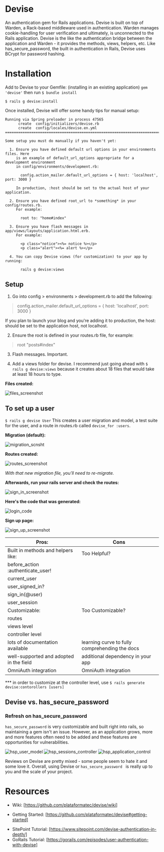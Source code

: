 # Devise

An authentication gem for Rails applications. Devise is built on top of Warden, a Rack-based middleware used in authentication. Warden manages cookie-handling for user verification and ultimately, is unconnected to the Rails application. Devise is the like the authentication bridge between the application and Warden - it provides the methods, views, helpers, etc. Like has_secure_password, the built in authentication in Rails, Devise uses BCrypt for password hashing.


# Installation
Add to Devise to your Gemfile: (installing in an existing application)
```gem 'devise'```
then run
```$ bundle install```

```$ rails g devise:install```

Once installed, Devise will offer some handy tips for manual setup:
```
Running via Spring preloader in process 47565
      create  config/initializers/devise.rb
      create  config/locales/devise.en.yml
===============================================================================

Some setup you must do manually if you haven't yet:

  1. Ensure you have defined default url options in your environments files. Here
     is an example of default_url_options appropriate for a development environment
     in config/environments/development.rb:

       config.action_mailer.default_url_options = { host: 'localhost', port: 3000 }

     In production, :host should be set to the actual host of your application.

  2. Ensure you have defined root_url to *something* in your config/routes.rb.
     For example:

       root to: "home#index"

  3. Ensure you have flash messages in app/views/layouts/application.html.erb.
     For example:

       <p class="notice"><%= notice %></p>
       <p class="alert"><%= alert %></p>

  4. You can copy Devise views (for customization) to your app by running:

       rails g devise:views
```

## Setup

1. Go into config > environments > development.rb to add the following:

> config.action_mailer.default_url_options = { host: 'localhost', port: 3000 }

If you plan to launch your blog and you're adding it to production, the host:
should be set to the application host, not localhost.

2. Ensure the root is defined in your routes.rb file, for example:

> root "posts#index"

3. Flash messages. Important.

4. Add a views folder for devise. I recommend just going ahead with
```$ rails g devise:views```
because it creates about 18 files that would take at least 18 hours to type.

**Files created:**

![files_screenshot](./screenshots/devise_views.png?raw=true "Views")



## To set up a user
```$ rails g devise User```
This creates a user migration and model, a test suite for the user, and a route in
routes.rb called `devise_for :users`.

**Migration (default):**

![migration_scnsht](./screenshots/devise_user_migration.png)

**Routes created:**

![routes_screenshot](./screenshots/devise_routes.png?raw=true "Routes")

_With that new migration file, you'll need to re-migrate._

**Afterwards, run your rails server and check the routes:**

![sign_in_screenshot](./screenshots/devise-sign-in.png?raw=true "Views sign in")

**Here's the code that was generated:**

![login_code](./screenshots/devise_login_code.png?raw=true)

**Sign up page:**

![sign_up_screenshot](./screenshots/devise-sign-up.png?raw=true "views sign up")


| Pros: | Cons |
| ----- | ----- |
| Built in methods and helpers like:| Too Helpful?
 before_action :authenticate_user!|
 current_user|
 user_signed_in?|
 sign_in(@user)|
 user_session |
 | Customizable:  | Too Customizable? |
| routes|
 views level |
 controller level |
| lots of documentation available | learning curve to fully comprehending the docs |
| well-supported and adopted in the field | additional dependency in your app |
| OmniAuth integration | OmniAuth integration |

*** in order to customize at the controller level, use
``` $ rails generate devise:contorollers [users] ```

## Devise vs. has_secure_password
### Refresh on has_secure_password
```has_secure_password``` is very customizable and built right into rails, so maintaining a gem isn't an issue. However, as an application grows, more and more features often need to be added and these features are opportunities for vulnerabilities.

![hsp_user_model](./screenshots/HSP_user_model?raw=true)
![hsp_sessions_controller](./screenshots/HSP_sessions_controller?raw=true)
![hsp_application_control](./screenshots/HSP_application_control?raw=true)

Reviews on Devise are pretty mixed - some people seem to hate it and some love it. Overall, using Devise or `has_secure_password ` is really up to you and the scale of your project.

# Resources
* Wiki: [https://github.com/plataformatec/devise/wiki]
- Getting Started: [https://github.com/plataformatec/devise#getting-started]
* SitePoint Tutorial: [https://www.sitepoint.com/devise-authentication-in-depth/]
* GoRails Tutorial: [https://gorails.com/episodes/user-authentication-with-devise]

